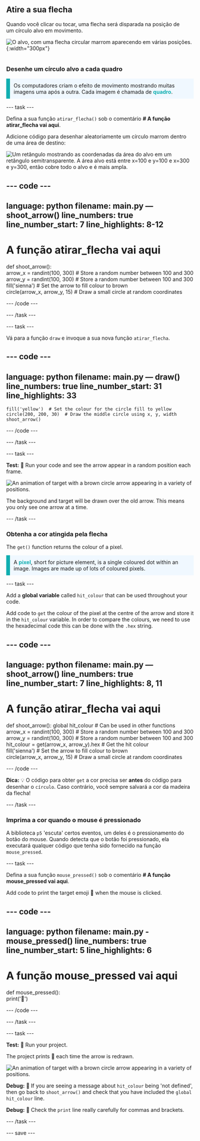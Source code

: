 ## Atire a sua flecha

<div style="display: flex; flex-wrap: wrap">
<div style="flex-basis: 200px; flex-grow: 1; margin-right: 15px;">
Quando você clicar ou tocar, uma flecha será disparada na posição de um círculo alvo em movimento. 
</div>
<div>

![O alvo, com uma flecha circular marrom aparecendo em várias posições.](images/fire_arrow.gif){:width="300px"}

</div>
</div>

### Desenhe um círculo alvo a cada quadro

<p style="border-left: solid; border-width:10px; border-color: #0faeb0; background-color: aliceblue; padding: 10px;"> Os computadores criam o efeito de movimento mostrando muitas imagens uma após a outra. Cada imagem é chamada de <span style="color: #0faeb0; font-weight: bold;">quadro</span>.   
</p>

--- task ---

Defina a sua função `atirar_flecha()` sob o comentário **# A função atirar_flecha vai aqui**.

Adicione código para desenhar aleatoriamente um círculo marrom dentro de uma área de destino:

![Um retângulo mostrando as coordenadas da área do alvo em um retângulo semitransparente. A área alvo está entre x=100 e y=100 e x=300 e y=300, então cobre todo o alvo e é mais ampla.](images/target_area.png)

--- code ---
---
language: python filename: main.py — shoot_arrow() line_numbers: true line_number_start: 7
line_highlights: 8-12
---
# A função atirar_flecha vai aqui
def shoot_arrow():   
arrow_x = randint(100, 300)  # Store a random number between 100 and 300    
arrow_y = randint(100, 300)  # Store a random number between 100 and 300    
fill('sienna')  # Set the arrow to fill colour to brown   
circle(arrow_x, arrow_y, 15)  # Draw a small circle at random coordinates

--- /code ---

--- /task ---

--- task ---

Vá para a função `draw` e invoque a sua nova função `atirar_flecha`.

--- code ---
---
language: python filename: main.py — draw() line_numbers: true line_number_start: 31
line_highlights: 33
---

    fill('yellow')  # Set the colour for the circle fill to yellow      
    circle(200, 200, 30)  # Draw the middle circle using x, y, width
    shoot_arrow()

--- /code ---

--- /task ---

--- task ---

**Test:** 🔄 Run your code and see the arrow appear in a random position each frame.

![An animation of target with a brown circle arrow appearing in a variety of positions.](images/fire_arrow.gif)

The background and target will be drawn over the old arrow. This means you only see one arrow at a time.

--- /task ---

### Obtenha a cor atingida pela flecha

The `get()` function returns the colour of a pixel.

<p style="border-left: solid; border-width:10px; border-color: #0faeb0; background-color: aliceblue; padding: 10px;">
A <span style="color: #0faeb0; font-weight: bold;">pixel</span>, short for picture element, is a single coloured dot within an image. Images are made up of lots of coloured pixels.
</p>

--- task ---

Add a **global variable** called `hit_colour` that can be used throughout your code.

Add code to `get` the colour of the pixel at the centre of the arrow and store it in the `hit_colour` variable. In order to compare the colours, we need to use the hexadecimal code this can be done with the `.hex` string.

--- code ---
---
language: python filename: main.py — shoot_arrow() line_numbers: true line_number_start: 7
line_highlights: 8, 11
---
# A função atirar_flecha vai aqui
def shoot_arrow(): global hit_colour  # Can be used in other functions  
arrow_x = randint(100, 300)  # Store a random number between 100 and 300    
arrow_y = randint(100, 300)  # Store a random number between 100 and 300 hit_colour = get(arrow_x, arrow_y).hex  # Get the hit colour     
fill('sienna')  # Set the arrow to fill colour to brown   
circle(arrow_x, arrow_y, 15)  # Draw a small circle at random coordinates

--- /code ---

**Dica:** 💡 O código para obter `get` a cor precisa ser **antes** do código para desenhar o `círculo`. Caso contrário, você sempre salvará a cor da madeira da flecha!

--- /task ---

### Imprima a cor quando o mouse é pressionado

A biblioteca `p5` 'escuta' certos eventos, um deles é o pressionamento do botão do mouse. Quando detecta que o botão foi pressionado, ela executará qualquer código que tenha sido fornecido na função `mouse_pressed`.

--- task ---

Defina a sua função `mouse_pressed()` sob o comentário **# A função mouse_pressed vai aqui**.

Add code to print the target emoji 🎯 when the mouse is clicked.

--- code ---
---
language: python filename: main.py - mouse_pressed() line_numbers: true line_number_start: 5
line_highlights: 6
---

# A função mouse_pressed vai aqui
def mouse_pressed():    
print('🎯')

--- /code ---

--- /task ---

--- task ---

**Test:** 🔄 Run your project.

The project prints 🎯 each time the arrow is redrawn.

![An animation of target with a brown circle arrow appearing in a variety of positions.](images/fire_arrow.gif)

**Debug:** 🐞 If you are seeing a message about `hit_colour` being 'not defined', then go back to `shoot_arrow()` and check that you have included the `global hit_colour` line.

**Debug:** 🐞 Check the `print` line really carefully for commas and brackets.

--- /task ---

--- save ---
